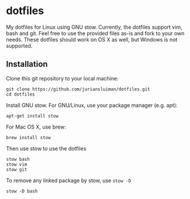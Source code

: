 dotfiles
========

My dotfiles for Linux using GNU stow. Currently, the dotfiles support vim, bash and git. Feel free to use the provided files as-is and fork to your own needs. These dotfiles should work on OS X as well, but Windows is not supported.

Installation
------------

Clone this git repository to your local machine:

    git clone https://github.com/juriansluiman/dotfiles.git
    cd dotfiles

Install GNU stow. For GNU/Linux, use your package manager (e.g. apt):

    apt-get install stow

For Mac OS X, use brew:

    brew install stow

Then use stow to use the dotfiles

    stow bash
    stow vim
    stow git

To remove any linked package by stow, use `stow -D`

    stow -D bash
